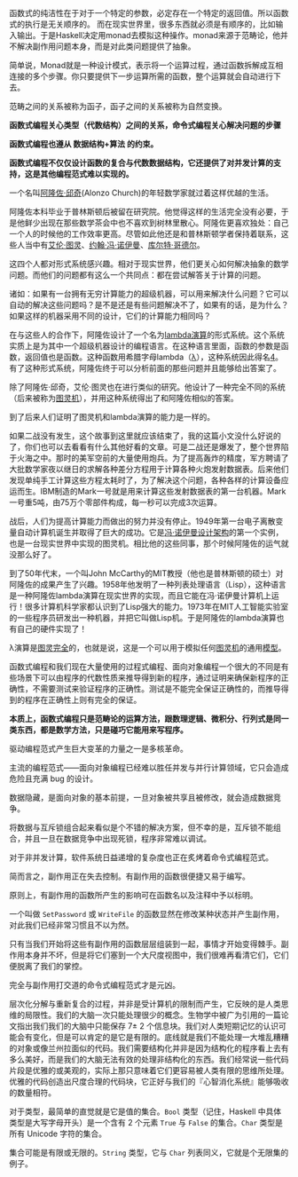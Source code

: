 函数式的纯洁性在于对于一个特定的参数，必定存在一个特定的返回值。所以函数式的执行是无关顺序的。
而在现实世界里，很多东西就必须是有顺序的，比如输入输出。于是Haskell决定用monad去模拟这种操作。monad来源于范畴论，他并不解决副作用问题本身，而是对此类问题提供了抽象。



简单说，Monad就是一种设计模式，表示将一个运算过程，通过函数拆解成互相连接的多个步骤。你只要提供下一步运算所需的函数，整个运算就会自动进行下去。



范畴之间的关系被称为函子，函子之间的关系被称为自然变换。



**函数式编程关心类型（代数结构）之间的关系，命令式编程关心解决问题的步骤**



**函数式编程也遵从 数据结构+算法 的约束。**



**函数式编程不仅仅设计函数的复合与代数数据结构，它还提供了对并发计算的支持，这是其他编程范式难以实现的。**



一个名叫[阿隆佐·邱奇](http://zh.wikipedia.org/zh/阿隆佐·邱奇)(Alonzo Church)的年轻数学家就过着这样优越的生活。

阿隆佐本科毕业于普林斯顿后被留在研究院。他觉得这样的生活完全没有必要，于是他鲜少出现在那些数学茶会中也不喜欢到树林里散心。阿隆佐更喜欢独处：自己一个人的时候他的工作效率更高。尽管如此他还是和普林斯顿学者保持着联系，这些人当中有[艾伦·图灵](http://zh.wikipedia.org/zh/艾伦·图灵)、[约翰·冯·诺伊曼](http://zh.wikipedia.org/zh/约翰·冯·诺伊曼)、[库尔特·哥德尔](http://zh.wikipedia.org/zh-hant/库尔特·哥德尔)。

这四个人都对形式系统感兴趣。相对于现实世界，他们更关心如何解决抽象的数学问题。而他们的问题都有这么一个共同点：都在尝试解答关于计算的问题。

诸如：如果有一台拥有无穷计算能力的超级机器，可以用来解决什么问题？它可以自动的解决这些问题吗？是不是还是有些问题解决不了，如果有的话，是为什么？如果这样的机器采用不同的设计，它们的计算能力相同吗？

在与这些人的合作下，阿隆佐设计了一个名为[lambda演算](http://zh.wikipedia.org/wiki/Λ演算)的形式系统。这个系统实质上是为其中一个超级机器设计的编程语言。在这种语言里面，函数的参数是函数，返回值也是函数。这种函数用希腊字母lambda（[λ](http://en.wikipedia.org/wiki/Lambda)），这种系统因此得名[4](https://github.com/justinyhuang/Functional-Programming-For-The-Rest-of-Us-Cn/blob/master/FunctionalProgrammingForTheRestOfUs.cn.md#f4)。有了这种形式系统，阿隆佐终于可以分析前面的那些问题并且能够给出答案了。

除了阿隆佐·邱奇，艾伦·图灵也在进行类似的研究。他设计了一种完全不同的系统（后来被称为[图灵机](http://zh.wikipedia.org/zh/图灵机)），并用这种系统得出了和阿隆佐相似的答案。

到了后来人们证明了图灵机和lambda演算的能力是一样的。

如果二战没有发生，这个故事到这里就应该结束了，我的这篇小文没什么好说的了，你们也可以去看看有什么其他好看的文章。可是二战还是爆发了，整个世界陷于火海之中。那时的美军空前的大量使用炮兵。为了提高轰炸的精度，军方聘请了大批数学家夜以继日的求解各种差分方程用于计算各种火炮发射数据表。后来他们发现单纯手工计算这些方程太耗时了，为了解决这个问题，各种各样的计算设备应运而生。IBM制造的Mark一号就是用来计算这些发射数据表的第一台机器。Mark一号重5吨，由75万个零部件构成，每一秒可以完成3次运算。

战后，人们为提高计算能力而做出的努力并没有停止。1949年第一台电子离散变量自动计算机诞生并取得了巨大的成功。它是[冯·诺伊曼设计架构](http://zh.wikipedia.org/zh/冯·诺伊曼结构)的第一个实例，也是一台现实世界中实现的图灵机。相比他的这些同事，那个时候阿隆佐的运气就没那么好了。

到了50年代末，一个叫John McCarthy的MIT教授（他也是普林斯顿的硕士）对阿隆佐的成果产生了兴趣。1958年他发明了一种列表处理语言（Lisp），这种语言是一种阿隆佐lambda演算在现实世界的实现，而且它能在冯·诺伊曼计算机上运行！很多计算机科学家都认识到了Lisp强大的能力。1973年在MIT人工智能实验室的一些程序员研发出一种机器，并把它叫做Lisp机。于是阿隆佐的lambda演算也有自己的硬件实现了！



λ演算是[图灵完全](https://zh.wikipedia.org/wiki/圖靈完備性)的，也就是说，这是一个可以用于模拟任何[图灵机](https://zh.wikipedia.org/wiki/图灵机)的通用[模型](https://zh.wikipedia.org/wiki/计算模型_(数学))。



函数式编程和我们现在大量使用的过程式编程、面向对象编程一个很大的不同是有些场景下可以由程序的代数性质来推导得到新的程序，通过证明来确保新程序的正确性，不需要测试来验证程序的正确性。测试是不能完全保证正确性的，而推导得到的程序在正确性上则有完全的保证。

**本质上，函数式编程只是范畴论的运算方法，跟数理逻辑、微积分、行列式是同一类东西，都是数学方法，只是碰巧它能用来写程序。**



驱动编程范式产生巨大变革的力量之一是多核革命。

主流的编程范式——面向对象编程已经难以胜任并发与并行计算领域，它只会造成危险且充满 bug 的设计。

数据隐藏，是面向对象的基本前提，一旦对象被共享且被修改，就会造成数据竞争。

将数据与互斥锁组合起来看似是个不错的解决方案，但不幸的是，互斥锁不能组合，并且一旦在数据竞争中出现死锁，程序非常难以调试。

对于非并发计算，软件系统日益递增的复杂度也正在炙烤着命令式编程范式。

简而言之，副作用正在失去控制。有副作用的函数很便捷又易于编写。

原则上，有副作用的函数所产生的影响可在函数名以及注释中予以标明。

一个叫做 `SetPassword` 或 `WriteFile` 的函数显然在修改某种状态并产生副作用，对此我们已经非常习惯且不以为然。

只有当我们开始将这些有副作用的函数层层组装到一起，事情才开始变得棘手。副作用本身并不坏，但是将它们塞到一个大尺度视图中，我们很难再看清它们，它们便脱离了我们的掌控。

完全与副作用打交道的命令式编程范式才是元凶。



层次化分解与重新复合的过程，并非是受计算机的限制而产生，它反映的是人类思维的局限性。我们的大脑一次只能处理很少的概念。生物学中被广为引用的一篇论文指出我们我们的大脑中只能保存 7± 2 个信息块。我们对人类短期记忆的认识可能会有变化，但是可以肯定的是它是有限的。底线就是我们不能处理一大堆乱糟糟的对象或像兰州拉面似的代码。我们需要结构化并非是因为结构化的程序看上去有多么美好，而是我们的大脑无法有效的处理非结构化的东西。我们经常说一些代码片段是优雅的或美观的，实际上那只意味着它们更容易被人类有限的思维所处理。优雅的代码创造出尺度合理的代码块，它正好与我们的『心智消化系统』能够吸收的数量相符。



对于类型，最简单的直觉就是它是值的集合。`Bool` 类型（记住，Haskell 中具体类型是大写字母开头）是一个含有 2 个元素 `True` 与 `False` 的集合。`Char` 类型是所有 Unicode 字符的集合。

集合可能是有限或无限的。`String` 类型，它与 `Char` 列表同义，它就是个无限集的例子。